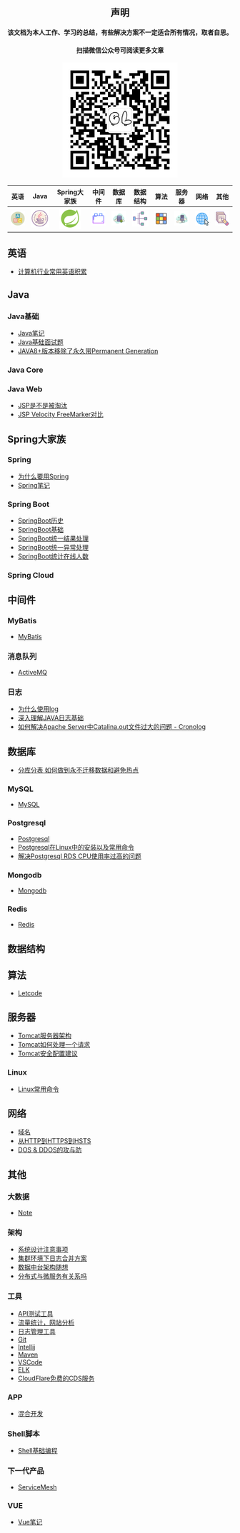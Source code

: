 <h2 align="center">声明</h2>
<h4 align="center">该文档为本人工作、学习的总结，有些解决方案不一定适合所有情况，取者自思。</h4>
<h4 align="center">扫描微信公众号可阅读更多文章</h4>
<p align="center"><img src="qrcode_for_gh_cbc9fa7b557c_258.jpg"/></p>


<center>

| 英语 | Java | Spring大家族 | 中间件 | 数据库 | 数据结构 | 算法 | 服务器 | 网络 | 其他 |
|:------:|:------:|:------:|:------:|:------:|:------:|:------:|:------:|:------:|:------:|
| [![English](png/icon/english.png)](#英语) | [![JAVA](png/icon/java-coffee-cup-logo.png)](#Java) | [![Spring Framework](png/icon/spring-logo-48.png)](#Spring大家族)| [![中间件](png/icon/plugins.png)](#中间件) | [![数据库](png/icon/database.png)](#数据库) | [![Data Structure](png/icon/data-structure.png)](#数据结构) | [![Algorithm.png](png/icon/algorithm.png)](#算法) | [![服务器](png/icon/server.png)](#服务器) | [![网络](png/icon/network.png)](#网络) | [![其他](png/icon/other.png)](#其他) |

</center>

## 英语
* <a href="english/english.md" target="_blank">计算机行业常用英语积累</a>

## Java

### Java基础
* <a href="java/basic/java-basic.md" target="_blank">Java笔记</a>
* <a href="https://github.com/zhonghuasheng/Tutorial/wiki/Java%E5%9F%BA%E7%A1%80%E9%9D%A2%E8%AF%95%E9%A2%98" target="_blank">Java基础面试题</a>
* <a href="https://github.com/zhonghuasheng/Tutorial/wiki/JAVA8%E4%BB%A5%E4%B8%8A%E7%89%88%E6%9C%AC%E7%A7%BB%E9%99%A4%E6%B0%B8%E4%B9%85%E5%B8%A6Permanent-Generation" target="_blank">JAVA8+版本移除了永久带Permanent Generation</a>

### Java Core

### Java Web

* <a href="https://github.com/zhonghuasheng/JAVA/wiki/%E5%AF%B9%E5%A4%A7%E5%9E%8BJAVA-Web%E9%A1%B9%E7%9B%AE%E4%B8%8B%E4%BD%BF%E7%94%A8JSP%E7%9A%84%E6%80%9D%E8%80%83" target="_blank">JSP是不是被淘汰</a>
* <a href="https://github.com/zhonghuasheng/JAVA/wiki/JSP---Velocity---FreeMarker%E5%AF%B9%E6%AF%94" target="_blank">JSP Velocity FreeMarker对比</a>

## Spring大家族

### Spring
* <a href="http://note.youdao.com/noteshare?id=a61d1330cec20afe21d369f0526756a2" target="_blank">为什么要用Spring</a>
* <a href="spring/spring.md" target="_blank">Spring笔记</a>

### Spring Boot
* <a href="spring-boot/0-springboot-history.md" target="_blank">SpringBoot历史</a>
* <a href="spring-boot/1-springboot-basic.md" target="_blank">SpringBoot基础</a>
* <a href="https://github.com/zhonghuasheng/Spring-Boot/wiki/SpringBoot%E7%BB%9F%E4%B8%80%E5%A4%84%E7%90%86%E8%BF%94%E5%9B%9E%E7%BB%93%E6%9E%9C" target="_blank">SpringBoot统一结果处理</a>
* <a href="https://github.com/zhonghuasheng/Spring-Boot/wiki/SpringBoot%E7%BB%9F%E4%B8%80%E5%BC%82%E5%B8%B8%E5%A4%84%E7%90%86" target="_blank">SpringBoot统一异常处理</a>
* <a href="https://github.com/zhonghuasheng/Tutorial/wiki/SpringBoot%E7%BB%9F%E8%AE%A1%E5%9C%A8%E7%BA%BF%E4%BA%BA%E6%95%B0" target="_blank">SpringBoot统计在线人数</a>

### Spring Cloud

## 中间件

### MyBatis
* <a href="mybatis.md" target="_blank">MyBatis</a>

### 消息队列
* <a href="activemq.md" target="_blank">ActiveMQ</a>

### 日志
* <a href="architecture/log-note.md" target="_blank">为什么使用log</a>
* <a href="https://github.com/zhonghuasheng/Tutorial/wiki/%E6%B7%B1%E5%85%A5%E7%90%86%E8%A7%A3JAVA%E6%97%A5%E5%BF%97%E5%9F%BA%E7%A1%80" target="_blank">深入理解JAVA日志基础</a>
* <a href="tool/cronolog.md" target="_blank">如何解决Apache Server中Catalina.out文件过大的问题 - Cronolog</a>

## 数据库
* <a href="https://github.com/zhonghuasheng/Tutorial/wiki/%E5%88%86%E5%BA%93%E5%88%86%E8%A1%A8-%E5%A6%82%E4%BD%95%E5%81%9A%E5%88%B0%E6%B0%B8%E4%B8%8D%E8%BF%81%E7%A7%BB%E6%95%B0%E6%8D%AE%E5%92%8C%E9%81%BF%E5%85%8D%E7%83%AD%E7%82%B9" target="_blank">分库分表 如何做到永不迁移数据和避免热点</a>

### MySQL
* <a href="database/mysql.md" target="_blank">MySQL</a>

### Postgresql

* <a href="database/postgresql.md" target="_blank">Postgresql</a>
* <a href="database/postgresql/postgresql_note.md" target="_blank">Postgresql在Linux中的安装以及常用命令</a>
* <a href="database/postgresql/PostgreSQL_CPU_Usage_High.md" target="_blank">解决Postgresql RDS CPU使用率过高的问题</a>

### Mongodb
* <a href="database/mongodb.md" target="_blank">Mongodb</a>

### Redis
* <a href="database/redis.md" target="_blank">Redis</a>

## 数据结构

## 算法
* <a href="letcode/note.md" target="_blank">Letcode</a>

## 服务器
* <a href="plugins/一张图了解Tomcat架构.md" target="_blank">Tomcat服务器架构</a>
* <a href="plugins/一张图了解Tomcat架构.md" target="_blank">Tomcat如何处理一个请求</a>
* <a href="https://github.com/zhonghuasheng/Tutorial/wiki/Tomcat%E5%AE%89%E5%85%A8%E9%85%8D%E7%BD%AE" target="_blank">Tomcat安全配置建议</a>

### Linux
* <a href="system/linux.md" target="_blank">Linux常用命令</a>

## 网络
* <a href="network/notes/second-level-domain.md" target="_blank">域名</a>
* <a href="network/notes/HTTP_HTTPS_SSL.md" target="_blank">从HTTP到HTTPS到HSTS</a>
* <a href="https://github.com/zhonghuasheng/Tutorial/wiki/DOS-&-DDOS%E7%9A%84%E6%94%BB%E4%B8%8E%E9%98%B2" target="_blank">DOS & DDOS的攻与防</a>

## 其他

### 大数据
* <a href="data/bigdata.md" target="_blank">Note</a>

### 架构
* <a href="architecture/系统设计注意事项.md" target="_blank">系统设计注意事项</a>
* <a href="architecture/集群环境下日志合并方案.md" target="_blank">集群环境下日志合并方案</a>
* <a href="architecture/数据中台架构随想.md" target="_blank">数据中台架构随想</a>
* <a href="https://github.com/zhonghuasheng/Tutorial/wiki/%E5%BE%AE%E6%9C%8D%E5%8A%A1%E4%B8%8E%E5%88%86%E5%B8%83%E5%BC%8F%E6%9C%89%E5%85%B3%E7%B3%BB%E5%90%97" target="_blank">分布式与微服务有关系吗</a>

### 工具
* <a href="tool/api-testing-tool.md" target="_blank">API测试工具</a>
* <a href="tool/common-tools.md" target="_blank">流量统计，网站分析</a>
* <a href="tool/cronolog.md" target="_blank">日志管理工具</a>
* <a href="tool/git.md" target="_blank">Git</a>
* <a href="tool/intellij.md" target="_blank">Intellij</a>
* <a href="tool/maven.md" target="_blank">Maven</a>
* <a href="tool/vscode-settings.md" target="_blank">VSCode</a>
* <a href="elasticsearch.md" target="_blank">ELK</a>
* <a href="" target="_blank">CloudFlare免费的CDS服务</a>

### APP
* <a href="mobile/app.md" target="_blank">混合开发</a>

### Shell脚本
* <a href="shell/shell.md" target="_blank">Shell基础编程</a>

### 下一代产品
* <a href="ServiceMesh.md" target="_blank">ServiceMesh</a>

### VUE
* <a href="Vue.md" target="_blank">Vue笔记</a>
